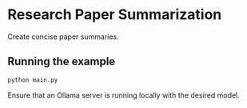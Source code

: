 # Research Paper Summarization

Create concise paper summaries.

## Running the example

```bash
python main.py
```

Ensure that an Ollama server is running locally with the desired model.
